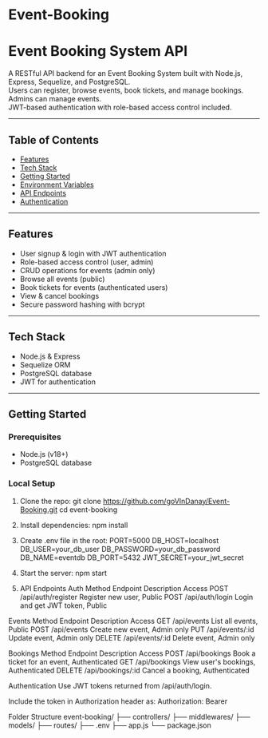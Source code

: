 ﻿# Event-Booking
# Event Booking System API

A RESTful API backend for an Event Booking System built with Node.js, Express, Sequelize, and PostgreSQL.  
Users can register, browse events, book tickets, and manage bookings. Admins can manage events.  
JWT-based authentication with role-based access control included.

---

## Table of Contents

- [Features](#features)
- [Tech Stack](#tech-stack)
- [Getting Started](#getting-started)
- [Environment Variables](#environment-variables)
- [API Endpoints](#api-endpoints)
- [Authentication](#authentication)

---

## Features

- User signup & login with JWT authentication  
- Role-based access control (user, admin)  
- CRUD operations for events (admin only)  
- Browse all events (public)  
- Book tickets for events (authenticated users)  
- View & cancel bookings   
- Secure password hashing with bcrypt  

---

## Tech Stack

- Node.js & Express  
- Sequelize ORM  
- PostgreSQL database  
- JWT for authentication  

---

## Getting Started

### Prerequisites

- Node.js (v18+)  
- PostgreSQL database  

### Local Setup

1. Clone the repo:
git clone https://github.com/goVInDanay/Event-Booking.git
cd event-booking

2. Install dependencies:
npm install

3. Create .env file in the root:
PORT=5000
DB_HOST=localhost
DB_USER=your_db_user
DB_PASSWORD=your_db_password
DB_NAME=eventdb
DB_PORT=5432
JWT_SECRET=your_jwt_secret

4. Start the server:
npm start

5. API Endpoints
Auth
Method	 Endpoint	          Description	Access
POST	  /api/auth/register	Register new user,	Public
POST	  /api/auth/login	    Login and get JWT token,	Public

Events
Method	Endpoint	          Description	Access
GET	    /api/events	        List all events,	Public
POST	  /api/events	        Create new event,	Admin only
PUT	    /api/events/:id	    Update event,	Admin only
DELETE	/api/events/:id	    Delete event,	Admin only

Bookings
Method	Endpoint	         Description	Access
POST	  /api/bookings	     Book a ticket for an event,	Authenticated
GET	    /api/bookings	     View user's bookings,	Authenticated
DELETE	/api/bookings/:id	 Cancel a booking,	Authenticated

Authentication
Use JWT tokens returned from /api/auth/login.

Include the token in Authorization header as:
Authorization: Bearer <token>

Folder Structure
event-booking/
├── controllers/
├── middlewares/
├── models/
├── routes/
├── .env
├── app.js
└── package.json

